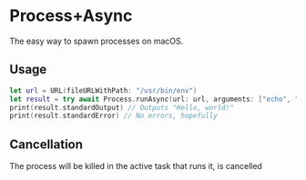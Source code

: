 # Process+Async

The easy way to spawn processes on macOS.

## Usage 

```swift
let url = URL(fileURLWithPath: "/usr/bin/env")
let result = try await Process.runAsync(url: url, arguments: ["echo", "Hello, world!"])
print(result.standardOutput) // Outputs "Hello, world!"
print(result.standardError) // No errors, hopefully

```

## Cancellation

The process will be killed in the active task that runs it, is cancelled
